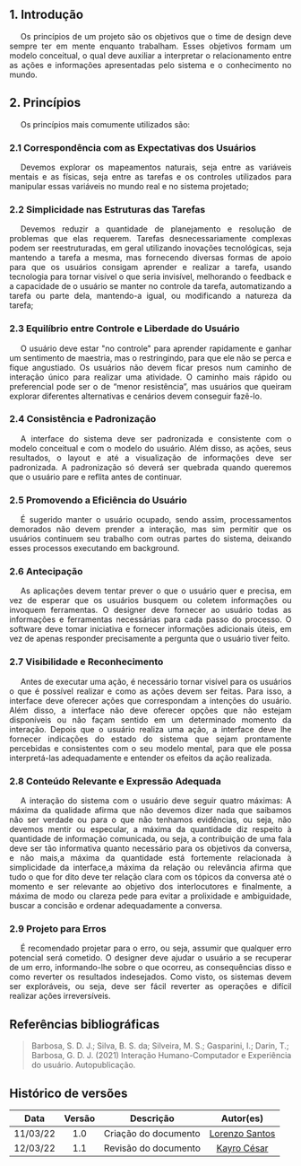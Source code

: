 ## 1. Introdução

<p style="text-indent: 20px; text-align: justify">
Os princípios de um projeto são os objetivos que o time de design deve sempre ter em mente enquanto trabalham. Esses objetivos formam um modelo conceitual, o qual deve auxiliar a interpretar o
relacionamento entre as ações e informações apresentadas pelo sistema e o conhecimento no mundo.
</p>

## 2. Princípios

<p style="text-indent: 20px; text-align: justify">
    Os princípios mais comumente utilizados são:    
</p>


### 2.1 Correspondência com as Expectativas dos Usuários
 <p style="text-indent: 20px; text-align: justify">Devemos explorar os mapeamentos naturais, seja entre as variáveis mentais e
    as físicas, seja entre as tarefas e os controles utilizados para manipular essas variáveis no mundo real e no sistema projetado;
    </p>

### 2.2 Simplicidade nas Estruturas das Tarefas
<p style="text-indent: 20px; text-align: justify">Devemos reduzir a quantidade de planejamento e
    resolução de problemas que elas requerem. Tarefas desnecessariamente complexas podem ser reestruturadas,
    em geral utilizando inovações tecnológicas, seja mantendo a tarefa a mesma, mas fornecendo diversas formas de
    apoio para que os usuários consigam aprender e realizar a tarefa, usando tecnologia para tornar visível o
    que seria invisível, melhorando o feedback e a capacidade de o usuário se manter no controle da tarefa, automatizando a tarefa ou parte dela, mantendo-a igual, ou modificando a natureza da tarefa;</p>

### 2.3 Equilíbrio entre Controle e Liberdade do Usuário
<p style="text-indent: 20px; text-align: justify">O usuário deve estar "no controle" para aprender rapidamente e ganhar um sentimento de maestria, mas o restringindo, para que ele não se perca e fique angustiado. Os usuários não devem ficar presos num caminho de interação único para
realizar uma atividade. O caminho mais rápido ou preferencial pode ser o de “menor resistência”, mas
usuários que queiram explorar diferentes alternativas e cenários devem conseguir fazê-lo.</p>

### 2.4 Consistência e Padronização
<p style="text-indent: 20px; text-align: justify">A interface do sistema deve ser padronizada e consistente com o modelo conceitual e com o modelo do usuário. Além disso, as ações, seus resultados, o layout e até a visualização de informações deve ser padronizada. A padronização só deverá ser quebrada quando queremos que o usuário pare e reflita antes de continuar.</p>

### 2.5 Promovendo a Eficiência do Usuário
<p style="text-indent: 20px; text-align: justify">
É sugerido manter o usuário ocupado,
sendo assim, processamentos demorados não devem prender a interação, mas sim permitir que os usuários
continuem seu trabalho com outras partes do sistema, deixando esses processos executando em background.</p>

### 2.6 Antecipação
<p style="text-indent: 20px; text-align: justify">As aplicações devem tentar prever o que o usuário quer e precisa, em vez de esperar que os usuários
busquem ou coletem informações ou invoquem ferramentas. O designer deve fornecer ao usuário todas as
informações e ferramentas necessárias para cada passo do processo. O software deve tomar iniciativa e fornecer informações adicionais úteis,
em vez de apenas responder precisamente a pergunta que o usuário tiver feito.</p>

### 2.7 Visibilidade e Reconhecimento
<p style="text-indent: 20px; text-align: justify">Antes de executar uma ação, é necessário tornar visível para os usuários o
que é possível realizar e como as ações devem ser feitas. Para isso, a interface deve oferecer ações que
correspondam a intenções do usuário. Além disso, a interface não deve oferecer opções que não estejam
disponíveis ou não façam sentido em um determinado momento da interação. Depois que o usuário realiza
uma ação, a interface deve lhe fornecer indicações do estado do sistema que sejam prontamente percebidas
e consistentes com o seu modelo mental, para que ele possa interpretá-las adequadamente e entender os
efeitos da ação realizada.</p>

### 2.8 Conteúdo Relevante e Expressão Adequada
<p style="text-indent: 20px; text-align: justify">A interação do sistema com o usuário deve seguir quatro máximas: A máxima da qualidade afirma que não devemos dizer nada que saibamos não ser verdade ou para
o que não tenhamos evidências, ou seja, não devemos mentir ou especular, a máxima da quantidade
diz respeito à quantidade de informação comunicada, ou seja, a contribuição de uma fala deve ser tão informativa
quanto necessário para os objetivos da conversa, e não mais,a máxima da quantidade está
fortemente relacionada à simplicidade da interface,a máxima da relação ou relevância afirma que
tudo o que for dito deve ter relação clara com os tópicos da conversa até o momento e ser relevante ao
objetivo dos interlocutores e finalmente, a máxima de modo ou clareza pede para evitar a prolixidade
e ambiguidade, buscar a concisão e ordenar adequadamente a conversa.</p>

### 2.9 Projeto para Erros

<p style="text-indent: 20px; text-align: justify">É recomendado projetar para o erro, ou seja, assumir que qualquer erro potencial será cometido.
O designer deve ajudar o usuário a se recuperar de um erro, informando-lhe sobre o que ocorreu, as
consequências disso e como reverter os resultados indesejados. Como visto, os sistemas devem ser
exploráveis, ou seja, deve ser fácil reverter as operações e difícil realizar ações irreversíveis.</p>




## Referências bibliográficas

> Barbosa, S. D. J.; Silva, B. S. da; Silveira, M. S.; Gasparini, I.; Darin, T.; Barbosa, G. D. J. (2021) Interação Humano-Computador e Experiência do usuário. Autopublicação.

## Histórico de versões

 | **Data**   | **Versão** | **Descrição**                            |                **Autor(es)**                 |
 | ---------- | :--------: | ---------------------------------------- | :------------------------------------------: |
 | 11/03/22 |    1.0     |    Criação do documento   |        [Lorenzo Santos](https://github.com/lorenzo7377)         |
 | 12/03/22 |    1.1     |    Revisão do documento   |        [Kayro César](https://github.com/kayrocesar)         |
 